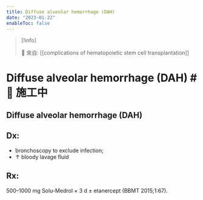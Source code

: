 ```yaml
---
title: Diffuse alveolar hemorrhage (DAH)
date: "2023-01-22"
enableToc: false
---
```


> [!info]
>
> 🌱 來自: [[complications of hematopoietic stem cell transplantation]]

# Diffuse alveolar hemorrhage (DAH) #🚧 施工中

## Diffuse alveolar hemorrhage (DAH)
## Dx:
* bronchoscopy to exclude infection;
* ↑ bloody lavage fluid
## Rx:
500–1000 mg Solu-Medrol × 3 d ± etanercept (BBMT 2015;1:67).

